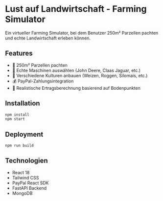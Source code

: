 # Lust auf Landwirtschaft - Farming Simulator

Ein virtueller Farming Simulator, bei dem Benutzer 250m² Parzellen pachten und echte Landwirtschaft erleben können.

## Features

- 🌱 250m² Parzellen pachten
- 🚜 Echte Maschinen auswählen (John Deere, Claas Jaguar, etc.)
- 🌾 Verschiedene Kulturen anbauen (Weizen, Roggen, Silomais, etc.)
- 💰 PayPal-Zahlungsintegration
- 🎯 Realistische Ertragsberechnung basierend auf Bodenpunkten

## Installation

```bash
npm install
npm start
```

## Deployment

```bash
npm run build
```

## Technologien

- React 18
- Tailwind CSS
- PayPal React SDK
- FastAPI Backend
- MongoDB